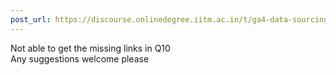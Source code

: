 ```yaml
---
post_url: https://discourse.onlinedegree.iitm.ac.in/t/ga4-data-sourcing-discussion-thread-tds-jan-2025/165959/181
---
```

Not able to get the missing links in Q10  
Any suggestions welcome please